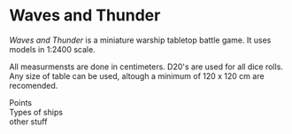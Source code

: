 # Waves and Thunder

*Waves and Thunder* is a miniature warship tabletop battle game. It uses models in 1:2400 scale.

All measurmensts are done in centimeters.
D20's are used for all dice rolls.
Any size of table can be used, altough a minimum of 120 x 120 cm are recomended.
  
Points  
Types of ships  
other stuff

